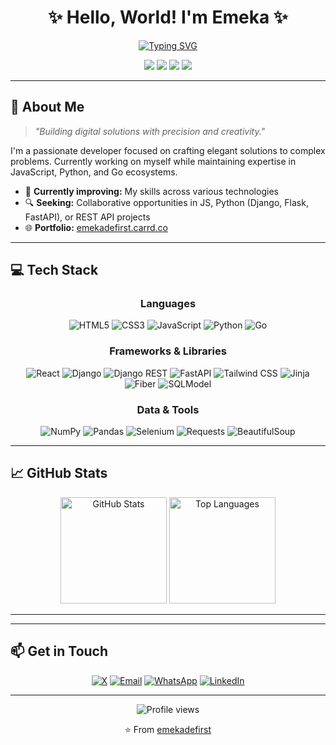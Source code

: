 <div align="center">

# ✨ Hello, World! I'm Emeka ✨

[![Typing SVG](https://readme-typing-svg.herokuapp.com?font=Fira+Code&size=24&duration=3000&pause=1000&color=6A5ACD&center=true&vCenter=true&width=435&lines=Full-Stack+Developer;API+Architect;Problem+Solver;Open-Source+Enthusiast)](https://git.io/typing-svg)

[<img src="https://img.shields.io/badge/Portfolio-FF5722?style=for-the-badge&logo=todoist&logoColor=white" />](https://emekadefirst.carrd.co) 
[<img src="https://img.shields.io/badge/GitHub-100000?style=for-the-badge&logo=github&logoColor=white" />](https://github.com/emekadefirst) 
[<img src="https://img.shields.io/badge/YouTube-FF0000?style=for-the-badge&logo=youtube&logoColor=white" />](https://www.youtube.com/channel/UC6VnUdz-CqvH72XD8xhVEmA)
[<img src="https://img.shields.io/badge/LinkedIn-0077B5?style=for-the-badge&logo=linkedin&logoColor=white" />](https://www.linkedin.com/in/victorhibuogwu33/)

</div>

---

## 🚀 About Me 

> *"Building digital solutions with precision and creativity."*

I'm a passionate developer focused on crafting elegant solutions to complex problems. Currently working on myself while maintaining expertise in JavaScript, Python, and Go ecosystems.

- 🌱 **Currently improving:** My skills across various technologies
- 🔍 **Seeking:** Collaborative opportunities in JS, Python (Django, Flask, FastAPI), or REST API projects
- 🌐 **Portfolio:** [emekadefirst.carrd.co](https://emekadefirst.carrd.co)

---

## 💻 Tech Stack

<div align="center">

### Languages
![HTML5](https://img.shields.io/badge/HTML5-E34F26?style=for-the-badge&logo=html5&logoColor=white)
![CSS3](https://img.shields.io/badge/CSS3-1572B6?style=for-the-badge&logo=css3&logoColor=white)
![JavaScript](https://img.shields.io/badge/JavaScript-F7DF1E?style=for-the-badge&logo=javascript&logoColor=black)
![Python](https://img.shields.io/badge/Python-3776AB?style=for-the-badge&logo=python&logoColor=white)
![Go](https://img.shields.io/badge/Go-00ADD8?style=for-the-badge&logo=go&logoColor=white)

### Frameworks & Libraries
![React](https://img.shields.io/badge/React-20232A?style=for-the-badge&logo=react&logoColor=61DAFB)
![Django](https://img.shields.io/badge/Django-092E20?style=for-the-badge&logo=django&logoColor=white)
![Django REST](https://img.shields.io/badge/Django_REST-ff1709?style=for-the-badge&logo=django&logoColor=white)
![FastAPI](https://img.shields.io/badge/FastAPI-009688?style=for-the-badge&logo=fastapi&logoColor=white)
![Tailwind CSS](https://img.shields.io/badge/Tailwind_CSS-38B2AC?style=for-the-badge&logo=tailwind-css&logoColor=white)
![Jinja](https://img.shields.io/badge/Jinja-B41717?style=for-the-badge&logo=jinja&logoColor=white)
![Fiber](https://img.shields.io/badge/Fiber-00ADD8?style=for-the-badge&logo=go&logoColor=white)
![SQLModel](https://img.shields.io/badge/SQLModel-3776AB?style=for-the-badge&logo=python&logoColor=white)

### Data & Tools
![NumPy](https://img.shields.io/badge/Numpy-013243?style=for-the-badge&logo=numpy&logoColor=white)
![Pandas](https://img.shields.io/badge/Pandas-150458?style=for-the-badge&logo=pandas&logoColor=white)
![Selenium](https://img.shields.io/badge/Selenium-43B02A?style=for-the-badge&logo=selenium&logoColor=white)
![Requests](https://img.shields.io/badge/Requests-2CA5E0?style=for-the-badge&logo=python&logoColor=white)
![BeautifulSoup](https://img.shields.io/badge/BeautifulSoup-3776AB?style=for-the-badge&logo=python&logoColor=white)

</div>

---

## 📈 GitHub Stats

<div align="center">
  <img src="https://github-readme-stats.vercel.app/api?username=emekadefirst&show_icons=true&theme=tokyonight" alt="GitHub Stats" height="170"/>
  <img src="https://github-readme-stats.vercel.app/api/top-langs/?username=emekadefirst&layout=compact&theme=tokyonight" alt="Top Languages" height="170"/>
</div>

---

---

## 📫 Get in Touch

<div align="center">

[![X](https://img.shields.io/badge/X-000000?style=for-the-badge&logo=x&logoColor=white)](https://x.com/Vikchukwuemeka)
[![Email](https://img.shields.io/badge/Email-emekadefirst@gmail.com-D14836?style=for-the-badge&logo=gmail&logoColor=white)](mailto:emekadefirst@gmail.com)
[![WhatsApp](https://img.shields.io/badge/WhatsApp-25D366?style=for-the-badge&logo=whatsapp&logoColor=white)](https://wa.me/+2348148374084)
[![LinkedIn](https://img.shields.io/badge/LinkedIn-victorhibuogwu33-0077B5?style=for-the-badge&logo=linkedin&logoColor=white)](https://www.linkedin.com/in/victorhibuogwu33/)

</div>

---

<div align="center">

![Profile views](https://komarev.com/ghpvc/?username=emekadefirst&color=blueviolet&style=flat-square)

⭐️ From [emekadefirst](https://github.com/emekadefirst)

</div>
